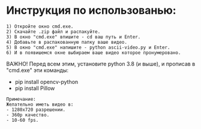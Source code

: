 # Инструкция по использованью:
~~~~~~~~~~~~~~~~~~~~~~~~~~~~~~~~~~~~~~~~~~~~~~~~~~~~~
1) Откройте окно cmd.exe.
2) Скачайте .zip файл и распакуйте.
3) В окно "cmd.exe" впишите - cd ваш путь и Enter.
4) Добавьте в распакованную папку ваше видео.
5) В окно "cmd.exe" напишите - python ascii-video.py и Enter.
6) И в появишемся окне выбираем ваше видео которое пронумеровано.
~~~~~~~~~~~~~~~~~~~~~~~~~~~~~~~~~~~~~~~~~~~~~~~~~~~~~
ВАЖНО! Перед всем этим, установите python 3.8 (и выше), и прописав в "cmd.exe" эти команды:
- pip install opencv-python
- pip install Pillow
~~~~~~~~~~~~~~~~~~~~~~~~~~~~~~~~~~~~~~~~~~~~~~~~~~~~~
Примечание:
Желательно иметь видео в:
- 1280x720 разрешении.
- 360р качество.
- 10-60 fps.
~~~~~~~~~~~~~~~~~~~~~~~~~~~~~~~~~~~~~~~~~~~~~~~~~~~~~
